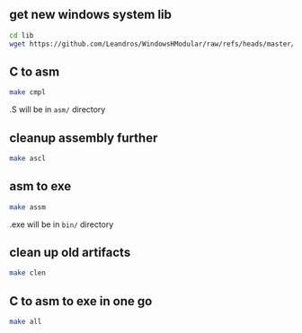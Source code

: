 

## get new windows system lib
```sh
cd lib
wget https://github.com/Leandros/WindowsHModular/raw/refs/heads/master/include/win32/libname.h
```

## C to asm
```sh
make cmpl
```
.S will be in `asm/` directory

## cleanup assembly further
```sh
make ascl
```

## asm to exe
```sh
make assm
```
.exe will be in `bin/` directory

## clean up old artifacts
```sh
make clen
```

## C to asm to exe in one go
```sh
make all
```
